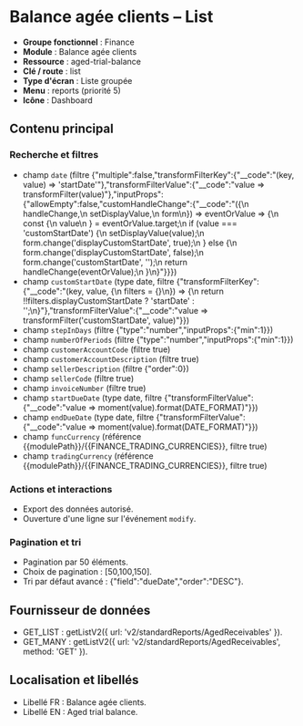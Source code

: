# Balance agée clients – List

- **Groupe fonctionnel** : Finance
- **Module** : Balance agée clients
- **Ressource** : aged-trial-balance
- **Clé / route** : list
- **Type d'écran** : Liste groupée
- **Menu** : reports (priorité 5)
- **Icône** : Dashboard

## Contenu principal

### Recherche et filtres
- champ `date` (filtre {"multiple":false,"transformFilterKey":{"__code":"(key, value) => 'startDate'"},"transformFilterValue":{"__code":"value => transformFilter(value)"},"inputProps":{"allowEmpty":false,"customHandleChange":{"__code":"({\n  handleChange,\n  setDisplayValue,\n  form\n}) => eventOrValue => {\n  const {\n    value\n  } = eventOrValue.target;\n  if (value === 'customStartDate') {\n    setDisplayValue(value);\n    form.change('displayCustomStartDate', true);\n  } else {\n    form.change('displayCustomStartDate', false);\n    form.change('customStartDate', '');\n    return handleChange(eventOrValue);\n  }\n}"}}})
- champ `customStartDate` (type date, filtre {"transformFilterKey":{"__code":"(key, value, {\n  filters = {}\n}) => {\n  return !!filters.displayCustomStartDate ? 'startDate' : '';\n}"},"transformFilterValue":{"__code":"value => transformFilter('customStartDate', value)"}})
- champ `stepInDays` (filtre {"type":"number","inputProps":{"min":1}})
- champ `numberOfPeriods` (filtre {"type":"number","inputProps":{"min":1}})
- champ `customerAccountCode` (filtre true)
- champ `customerAccountDescription` (filtre true)
- champ `sellerDescription` (filtre {"order":0})
- champ `sellerCode` (filtre true)
- champ `invoiceNumber` (filtre true)
- champ `startDueDate` (type date, filtre {"transformFilterValue":{"__code":"value => moment(value).format(DATE_FORMAT)"}})
- champ `endDueDate` (type date, filtre {"transformFilterValue":{"__code":"value => moment(value).format(DATE_FORMAT)"}})
- champ `funcCurrency` (référence {{modulePath}}/{{FINANCE_TRADING_CURRENCIES}}, filtre true)
- champ `tradingCurrency` (référence {{modulePath}}/{{FINANCE_TRADING_CURRENCIES}}, filtre true)

### Actions et interactions
- Export des données autorisé.
- Ouverture d'une ligne sur l'événement `modify`.

### Pagination et tri
- Pagination par 50 éléments.
- Choix de pagination : [50,100,150].
- Tri par défaut avancé : {"field":"dueDate","order":"DESC"}.

## Fournisseur de données
- GET_LIST : getListV2({
  url: 'v2/standardReports/AgedReceivables'
}).
- GET_MANY : getListV2({
  url: 'v2/standardReports/AgedReceivables',
  method: 'GET'
}).

## Localisation et libellés
- Libellé FR : Balance agée clients.
- Libellé EN : Aged trial balance.